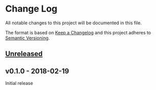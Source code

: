 # Change Log

All notable changes to this project will be documented in this file.

The format is based on [Keep a Changelog](http://keepachangelog.com/)
and this project adheres to [Semantic Versioning](http://semver.org/).

## [Unreleased]

## v0.1.0 - 2018-02-19

Initial release

[Unreleased]: https://github.com/japaric/mat/compare/v0.1.0...HEAD
